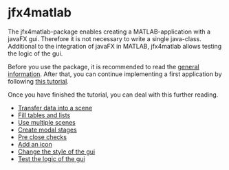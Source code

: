 # jfx4matlab
The jfx4matlab-package enables creating a MATLAB-application with a javaFX gui. Therefore it is not necessary to write a single java-class. Additional to the integration of javaFX in MATLAB, jfx4matlab allows testing the logic of the gui.

Before you use the package, it is recommended to read the [general information](doc/GeneralInformation/GeneralInformation.md). After that, you can continue implementing a first application by following [this tutorial](doc/HelloWorld/HelloWorld.md).

Once you have finished the tutorial, you can deal with this further reading.

- [Transfer data into a scene](doc/Datatransfer/Datatransfer.md)
- [Fill tables and lists](doc/TableAndList/TableAndList.md)
- [Use multiple scenes](doc/MultipleScenes/MultipleScenes.md)
- [Create modal stages](doc/ModalStages/ModalStages.md)
- [Pre close checks](doc/PreCloseCheck/PreCloseCheck.md)
- [Add an icon](doc/AddIcon/AddIcon.md)
- [Change the style of the gui](doc/StyleGui/StyleGui.md)
- [Test the logic of the gui](doc/TestGuiLogic/TestGuiLogic.md)
